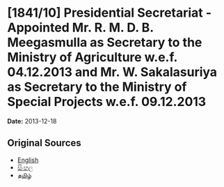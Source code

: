 # [1841/10] Presidential Secretariat - Appointed Mr. R. M. D. B. Meegasmulla as Secretary to the Ministry of Agriculture w.e.f. 04.12.2013 and Mr. W. Sakalasuriya as Secretary to the Ministry of Special Projects w.e.f. 09.12.2013

**Date:** 2013-12-18

## Original Sources

- [English](https://documents.gov.lk/view/extra-gazettes/2013/12/1841-10_E.pdf)
- [සිංහල](https://documents.gov.lk/view/extra-gazettes/2013/12/1841-10_S.pdf)
- [தமிழ்](https://documents.gov.lk/view/extra-gazettes/2013/12/1841-10_T.pdf)
